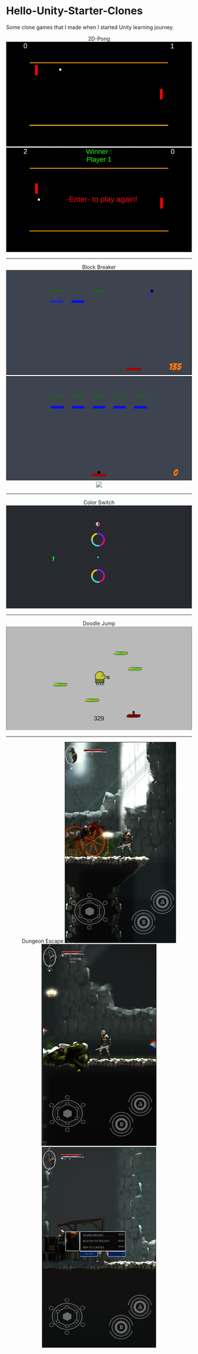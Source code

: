 # Hello-Unity-Starter-Clones
Some clone games that I made when I started Unity learning journey.
<p align = "center">
  2D-Pong
  <img src="https://github.com/kizilcanali/Hello-Unity-Starter-Clones/blob/main/Screens/2DPong/Capture.JPG">
  <img src="https://github.com/kizilcanali/Hello-Unity-Starter-Clones/blob/main/Screens/2DPong/Capture2.JPG">
</p><hr>
<p align = "center">
  Block Breaker
  <img src="https://github.com/kizilcanali/Hello-Unity-Starter-Clones/blob/main/Screens/BlockBreaker/Capture.JPG">
  <img src="https://github.com/kizilcanali/Hello-Unity-Starter-Clones/blob/main/Screens/BlockBreaker/Capture2.JPG">
  <img src="https://github.com/kizilcanali/Hello-Unity-Starter-Clones/blob/main/Screens/BlockBreaker/Capture3.JPG">
</p><hr>
<p align = "center">
  Color Switch
  <img src="https://github.com/kizilcanali/Hello-Unity-Starter-Clones/blob/main/Screens/ColorSwitch/Capture.JPG">
</p><hr>
<p align = "center">
  Doodle Jump
  <img src="https://github.com/kizilcanali/Hello-Unity-Starter-Clones/blob/main/Screens/DoodleJump/Capture.JPG">
</p><hr>
<p align = "center">
  Dungeon Escape
  <img src="https://github.com/kizilcanali/Hello-Unity-Starter-Clones/blob/main/Screens/DungeonEscape/Capture.JPG">
  <img src="https://github.com/kizilcanali/Hello-Unity-Starter-Clones/blob/main/Screens/DungeonEscape/Capture2.JPG">
  <img src="https://github.com/kizilcanali/Hello-Unity-Starter-Clones/blob/main/Screens/DungeonEscape/Capture3.JPG">
</p>
